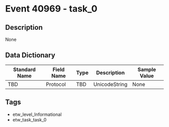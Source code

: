 # Event 40969 - task_0

## Description
None

## Data Dictionary
|Standard Name|Field Name|Type|Description|Sample Value|
|---|---|---|---|---|
|TBD|Protocol|TBD|UnicodeString|None|None|

## Tags
* etw_level_Informational
* etw_task_task_0